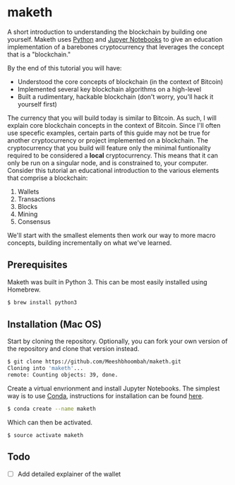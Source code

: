 # maketh
A short introduction to understanding the blockchain by building one yourself. Maketh
uses [Python](#) and [Jupyer Notebooks](#) to give an education implementation of a 
barebones cryptocurrency that leverages the concept that is a "blockchain."

By the end of this tutorial you will have:
- Understood the core concepts of blockchain (in the context of Bitcoin)
- Implemented several key blockchain algorithms on a high-level
- Built a rudimentary, hackable blockchain (don't worry, you'll hack it yourself first)

The currency that you will build today is similar to Bitcoin. As such, I will explain 
core blockchain concepts in the context of Bitcoin. Since I'll often use specefic examples, 
certain parts of this guide may not be true for another cryptocurrency or project implemented 
on a blockchain. The cryptocurrency that you build will feature only the minimal funtionality 
required to be considered a **local** cryptocurrency. This means that it can only be run on 
a singular node, and is constrained to, your computer. Consider this tutorial an educational 
introduction to the various elements that comprise a blockchain:

1. Wallets
1. Transactions
1. Blocks
1. Mining
1. Consensus

We'll start with the smallest elements then work our way to more macro concepts, building 
incrementally on what we've learned.

## Prerequisites
Maketh was built in Python 3. This can be most easily installed using Homebrew.
```bash
$ brew install python3
```

## Installation (Mac OS)
Start by cloning the repository. Optionally, you can fork your own version of the repository
and clone that version instead.
```bash
$ git clone https://github.com/Meeshbhoombah/maketh.git
Cloning into 'maketh'...
remote: Counting objects: 39, done.
```

Create a virtual envrionment and install Jupyter Notebooks. The simplest way is to use
[Conda](https://conda.io/docs/index.html), instructions for installation can be found 
[here](https://conda.io/docs/user-guide/install/macos.html#install-macos-silent).
```bash
$ conda create --name maketh
```

Which can then be activated.
```
$ source activate maketh
```

## Todo
- [ ] Add detailed explainer of the wallet

